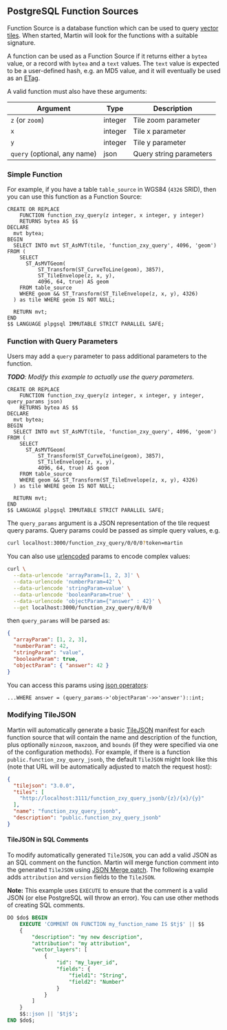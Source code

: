 ## PostgreSQL Function Sources

Function Source is a database function which can be used to
query [vector tiles](https://github.com/mapbox/vector-tile-spec). When started, Martin will look for the functions with
a suitable signature.

A function can be used as a Function Source if it returns either a `bytea` value, or a record with `bytea` and a `text` values.  The `text` value is expected to be a user-defined hash, e.g. an MD5 value, and it will eventually be used as an [ETag](https://developer.mozilla.org/de/docs/Web/HTTP/Reference/Headers/ETag).

A valid function must also have these arguments:

| Argument                     | Type    | Description             |
|------------------------------|---------|-------------------------|
| `z` (or `zoom`)              | integer | Tile zoom parameter     |
| `x`                          | integer | Tile x parameter        |
| `y`                          | integer | Tile y parameter        |
| `query` (optional, any name) | json    | Query string parameters |

### Simple Function

For example, if you have a table `table_source` in WGS84 (`4326` SRID), then you can use this function as a Function
Source:

```sql, ignore
CREATE OR REPLACE
    FUNCTION function_zxy_query(z integer, x integer, y integer)
    RETURNS bytea AS $$
DECLARE
  mvt bytea;
BEGIN
  SELECT INTO mvt ST_AsMVT(tile, 'function_zxy_query', 4096, 'geom') FROM (
    SELECT
      ST_AsMVTGeom(
          ST_Transform(ST_CurveToLine(geom), 3857),
          ST_TileEnvelope(z, x, y),
          4096, 64, true) AS geom
    FROM table_source
    WHERE geom && ST_Transform(ST_TileEnvelope(z, x, y), 4326)
  ) as tile WHERE geom IS NOT NULL;

  RETURN mvt;
END
$$ LANGUAGE plpgsql IMMUTABLE STRICT PARALLEL SAFE;
```

### Function with Query Parameters

Users may add a `query` parameter to pass additional parameters to the function.

_**TODO**: Modify this example to actually use the query parameters._

```sql, ignore
CREATE OR REPLACE
    FUNCTION function_zxy_query(z integer, x integer, y integer, query_params json)
    RETURNS bytea AS $$
DECLARE
  mvt bytea;
BEGIN
  SELECT INTO mvt ST_AsMVT(tile, 'function_zxy_query', 4096, 'geom') FROM (
    SELECT
      ST_AsMVTGeom(
          ST_Transform(ST_CurveToLine(geom), 3857),
          ST_TileEnvelope(z, x, y),
          4096, 64, true) AS geom
    FROM table_source
    WHERE geom && ST_Transform(ST_TileEnvelope(z, x, y), 4326)
  ) as tile WHERE geom IS NOT NULL;

  RETURN mvt;
END
$$ LANGUAGE plpgsql IMMUTABLE STRICT PARALLEL SAFE;
```

The `query_params` argument is a JSON representation of the tile request query params. Query params could be passed as
simple query values, e.g.

```bash
curl localhost:3000/function_zxy_query/0/0/0?token=martin
```

You can also
use [urlencoded](https://developer.mozilla.org/en-US/docs/Web/JavaScript/Reference/Global_Objects/encodeURIComponent)
params to encode complex values:

```bash
curl \
  --data-urlencode 'arrayParam=[1, 2, 3]' \
  --data-urlencode 'numberParam=42' \
  --data-urlencode 'stringParam=value' \
  --data-urlencode 'booleanParam=true' \
  --data-urlencode 'objectParam={"answer" : 42}' \
  --get localhost:3000/function_zxy_query/0/0/0
```

then `query_params` will be parsed as:

```json
{
  "arrayParam": [1, 2, 3],
  "numberParam": 42,
  "stringParam": "value",
  "booleanParam": true,
  "objectParam": { "answer": 42 }
}
```

You can access this params using [json operators](https://www.postgresql.org/docs/current/functions-json.html):

```sql, ignore
...WHERE answer = (query_params->'objectParam'->>'answer')::int;
```

### Modifying TileJSON

Martin will automatically generate a basic [TileJSON](https://github.com/mapbox/tilejson-spec) manifest for each
function source that will contain the name and description of the function, plus optionally `minzoom`, `maxzoom`,
and `bounds` (if they were specified via one of the configuration methods). For example, if there is a
function `public.function_zxy_query_jsonb`, the default `TileJSON` might look like this (note that URL will be
automatically adjusted to match the request host):

```json
{
  "tilejson": "3.0.0",
  "tiles": [
    "http://localhost:3111/function_zxy_query_jsonb/{z}/{x}/{y}"
  ],
  "name": "function_zxy_query_jsonb",
  "description": "public.function_zxy_query_jsonb"
}
```

#### TileJSON in SQL Comments

To modify automatically generated `TileJSON`, you can add a valid JSON as an SQL comment on the function. Martin will
merge function comment into the generated `TileJSON` using [JSON Merge patch](https://www.rfc-editor.org/rfc/rfc7386).
The following example adds `attribution` and `version` fields to the `TileJSON`.

**Note:** This example uses `EXECUTE` to ensure that the comment is a valid JSON (or else PostgreSQL will throw an
error). You can use other methods of creating SQL comments.

```sql
DO $do$ BEGIN
    EXECUTE 'COMMENT ON FUNCTION my_function_name IS $tj$' || $$
    {
        "description": "my new description",
        "attribution": "my attribution",
        "vector_layers": [
            {
                "id": "my_layer_id",
                "fields": {
                    "field1": "String",
                    "field2": "Number"
                }
            }
        ]
    }
    $$::json || '$tj$';
END $do$;
```
